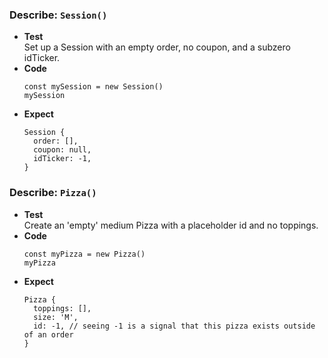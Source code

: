 
### Describe: `Session()`

* **Test**\
  Set up a Session with an empty order, no coupon, and a subzero idTicker.
* **Code**
  ```
  const mySession = new Session()
  mySession
  ```
* **Expect**
  ```
  Session {
    order: [],
    coupon: null,
    idTicker: -1,
  }
  ```

### Describe: `Pizza()`

* **Test**\
  Create an 'empty' medium Pizza with a placeholder id and no toppings.
* **Code**
  ```
  const myPizza = new Pizza()
  myPizza
  ```
* **Expect**
  ```
  Pizza {
    toppings: [],
    size: 'M',
    id: -1, // seeing -1 is a signal that this pizza exists outside of an order 
  }
  ```